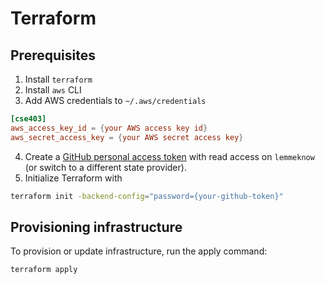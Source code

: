 # Terraform

## Prerequisites

1. Install `terraform`
2. Install `aws` CLI
3. Add AWS credentials to `~/.aws/credentials`
```toml
[cse403]
aws_access_key_id = {your AWS access key id}
aws_secret_access_key = {your AWS secret access key}
```
4. Create a [GitHub personal access token](https://docs.github.com/en/authentication/keeping-your-account-and-data-secure/managing-your-personal-access-tokens) with read access on `lemmeknow` (or switch to a different state provider).
5. Initialize Terraform with
```sh
terraform init -backend-config="password={your-github-token}"
```

## Provisioning infrastructure

To provision or update infrastructure, run the apply command:
```sh
terraform apply
```